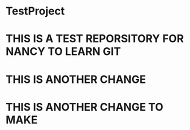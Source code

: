 # TestProject
# THIS IS A TEST REPORSITORY FOR NANCY TO LEARN GIT
# THIS IS ANOTHER CHANGE
# THIS IS ANOTHER CHANGE TO MAKE
